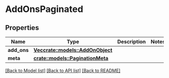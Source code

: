 # AddOnsPaginated

## Properties

Name | Type | Description | Notes
------------ | ------------- | ------------- | -------------
**add_ons** | [**Vec<crate::models::AddOnObject>**](AddOnObject.md) |  | 
**meta** | [**crate::models::PaginationMeta**](PaginationMeta.md) |  | 

[[Back to Model list]](../README.md#documentation-for-models) [[Back to API list]](../README.md#documentation-for-api-endpoints) [[Back to README]](../README.md)


